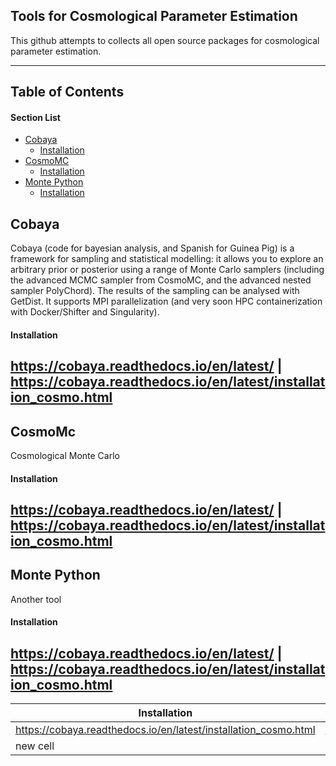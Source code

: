 ## Tools for Cosmological Parameter Estimation


This github attempts to collects all open source packages for cosmological parameter estimation.

---
## Table of Contents
#### Section List
- [Cobaya](#cobaya)
  - [Installation](#cobaya_install)
- [CosmoMC](#cosmomc)
  - [Installation](#cosmo_install)
- [Monte Python](#monte)
  - [Installation](#monte_install)


<a name='cobaya'></a>
## Cobaya
Cobaya (code for bayesian analysis, and Spanish for Guinea Pig) is a framework for sampling and statistical modelling: it allows you to explore an arbitrary prior or posterior using a range of Monte Carlo samplers (including the advanced MCMC sampler from CosmoMC, and the advanced nested sampler PolyChord). The results of the sampling can be analysed with GetDist. It supports MPI parallelization (and very soon HPC containerization with Docker/Shifter and Singularity).
<a name='cobaya_install'></a>
#### Installation
https://cobaya.readthedocs.io/en/latest/   | https://cobaya.readthedocs.io/en/latest/installation_cosmo.html
&nbsp;
---
<a name='cosmomc'></a>
## CosmoMc
Cosmological Monte Carlo 
<a name='cosmo_install'></a>
#### Installation
https://cobaya.readthedocs.io/en/latest/   | https://cobaya.readthedocs.io/en/latest/installation_cosmo.html
&nbsp;
---
<a name='monte'></a>
## Monte Python
Another tool
<a name='monte_install'></a>
#### Installation
https://cobaya.readthedocs.io/en/latest/   | https://cobaya.readthedocs.io/en/latest/installation_cosmo.html
----
| Installation  | Website |
| ------------- | ------------- |
| https://cobaya.readthedocs.io/en/latest/installation_cosmo.html  | https://cobaya.readthedocs.io/en/latest/  |
| new cell  | Content Cell  |

